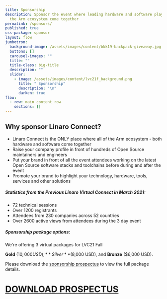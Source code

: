 ```yaml
---
title: Sponsorship
description: Sponsor the event where leading hardware and software players in
  the Arm ecosystem come together
permalink: /sponsors/
published: true
css-package: sponsor
layout: flow
jumbotron:
  background-image: /assets/images/content/bkk19-backpack-giveaway.jpg
  buttons: []
  carousel-images: ""
  title: ""
  title-class: big-title
  description: ""
  slider:
    - image: /assets/images/content/lvc21f_background.png
      title: " Sponsorship"
      description: "\n"
      darken: true
flow:
  - row: main_content_row
    sections: []
---
```

## **Why sponsor Linaro Connect?**

* Linaro Connect is the ONLY place where all of the Arm ecosystem - both hardware and software come together
* Raise your company profile in front of hundreds of Open Source maintainers and engineers
* Put your brand in front of all the event attendees working on the latest Open Source software stacks and toolchains before during and after the event
* Promote your brand to highlight your technology, hardware, tools, services and other solutions



##### **Statistics from the Previous Linaro Virtual Connect in March 2021:**

* 72 technical sessions 
* Over 1200 registrants
* Attendees from 230 companies across 52 countries
* Over 2600 active views from attendees during the 3 day event



##### **Sponsorship package options:**

We're offering 3 virtual packages for LVC21 Fall

**Gold** ($10,000 USD), **Silver** ($8,000 USD), and **Bronze** ($6,000 USD).



Please download the [sponsorship prospectus](https://drive.google.com/file/d/127iikK8vK7UtHb9mVdAHS_ItwDvwPwRO/view?usp=sharing) to view the full package details.



# **[DOWNLOAD PROSPECTUS](https://drive.google.com/file/d/1Owb_Eej-ZRRBXnth_9IdBh-UStV7EzqL/view?usp=sharing)**